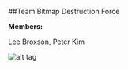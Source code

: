 ##Team Bitmap Destruction Force

**Members:**

Lee Broxson, Peter Kim

![alt tag](../assets/bitmap.bmp)
